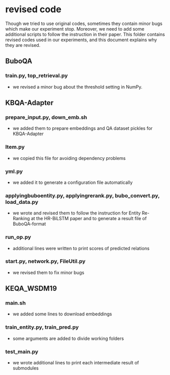 # revised code
Though we tried to use original codes, sometimes they contain minor bugs which make our experiment stop.
Moreover, we need to add some additional scripts to follow the instruction in their paper.
This folder contains revised codes used in our experiments, and this document explains why they are revised.

## BuboQA
### train.py, top_retrieval.py
- we revised a minor bug about the threshold setting in NumPy.

## KBQA-Adapter
### prepare_input.py, down_emb.sh
- we added them to prepare embeddings and QA dataset pickles for KBQA-Adapter

### Item.py
- we copied this file for avoiding dependency problems

### yml.py
- we added it to generate a configuration file automatically

### applyingbuboentity.py, applyingrerank.py, bubo_convert.py, load_data.py
- we wrote and revised them to follow the instruction for Entity Re-Ranking at the HR-BiLSTM paper and to generate a result file of BuboQA-format

### run_op.py
- additional lines were written to print scores of predicted relations

### start.py, network.py, FileUtil.py
- we revised them to fix minor bugs

## KEQA_WSDM19
### main.sh
- we added some lines to download embeddings

### train_entity.py, train_pred.py
- some arguments are added to divide working folders

### test_main.py
- we wrote additional lines to print each intermediate result of submodules

